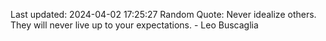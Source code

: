 Last updated: 2024-04-02 17:25:27
Random Quote: Never idealize others. They will never live up to your expectations. - Leo Buscaglia